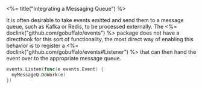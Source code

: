 <%= title("Integrating a Messaging Queue") %>

It is often desirable to take events emitted and send them to a message queue, such as Kafka or Redis, to be processed externally. The <%= doclink("github.com/gobuffalo/events") %> package does not have a directhook for this sort of functionality, the most direct way of enabling this behavior is to register a <%= doclink("github.com/gobuffalo/events#Listener") %> that can then hand the event over to the appropriate message queue.

```go
events.Listen(func(e events.Event) {
  myMessageQ.DoWork(e)
})
```
